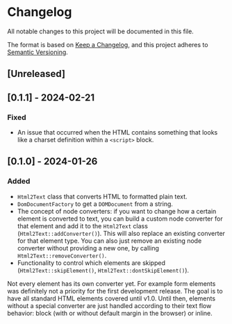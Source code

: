 # Changelog
All notable changes to this project will be documented in this file.

The format is based on [Keep a Changelog](https://keepachangelog.com/en/1.0.0/),
and this project adheres to [Semantic Versioning](https://semver.org/spec/v2.0.0.html).

## [Unreleased]

## [0.1.1] - 2024-02-21
### Fixed
- An issue that occurred when the HTML contains something that looks like a charset definition within a `<script>` block.

## [0.1.0] - 2024-01-26
### Added
- `Html2Text` class that converts HTML to formatted plain text.
- `DomDocumentFactory` to get a `DOMDocument` from a string.
- The concept of node converters: if you want to change how a certain element is converted to text, you can build a custom node converter for that element and add it to the `Html2Text` class (`Html2Text::addConverter()`). This will also replace an existing converter for that element type. You can also just remove an existing node converter without providing a new one, by calling `Html2Text::removeConverter()`.
- Functionality to control which elements are skipped (`Html2Text::skipElement()`, `Html2Text::dontSkipElement()`).

Not every element has its own converter yet. For example form elements was definitely not a priority for the first development release. The goal is to have all standard HTML elements covered until v1.0. Until then, elements without a special converter are just handled according to their text flow behavior: block (with or without default margin in the browser) or inline.
